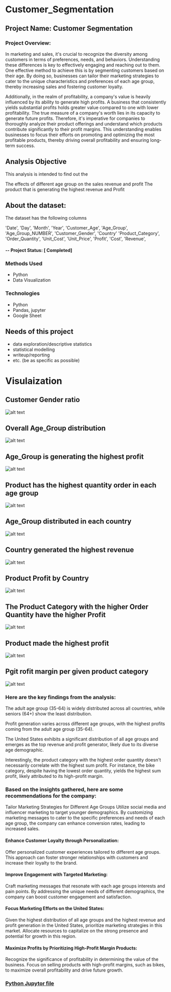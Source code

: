 # Customer_Segmentation

## Project Name: Customer Segmentation


### Project Overview:
In marketing and sales, it's crucial to recognize the diversity among customers in terms of preferences, needs, and behaviors. Understanding these differences is key to effectively engaging and reaching out to them. One effective method to achieve this is by segmenting customers based on their age. By doing so, businesses can tailor their marketing strategies to cater to the unique characteristics and preferences of each age group, thereby increasing sales and fostering customer loyalty.

Additionally, in the realm of profitability, a company's value is heavily influenced by its ability to generate high profits. A business that consistently yields substantial profits holds greater value compared to one with lower profitability. The true measure of a company's worth lies in its capacity to generate future profits. Therefore, it's imperative for companies to thoroughly analyze their product offerings and understand which products contribute significantly to their profit margins. This understanding enables businesses to focus their efforts on promoting and optimizing the most profitable products, thereby driving overall profitability and ensuring long-term success.

## Analysis Objective
This analysis is intended to find out the

The effects of different age group on the sales revenue and profit
The product that is generating the highest revenue and Profit

## About the dataset:
The dataset has the following columns

'Date', 'Day', 'Month', 'Year', 'Customer_Age', 'Age_Group', 'Age_Group_NUMBER', 'Customer_Gender', 'Country' 'Product_Category', 'Order_Quantity', 'Unit_Cost', 'Unit_Price', 'Profit', 'Cost', 'Revenue',
#### -- Project Status: [ Completed]


### Methods Used
* Python
* Data Visualization


### Technologies

* Python
* Pandas, jupyter
* Google Sheet


## Needs of this project

- data exploration/descriptive statistics
- statistical modelling
- writeup/reporting
- etc. (be as specific as possible)



# Visulaization

## Customer Gender ratio
![alt text](image.png)

## Overall Age_Group distribution
![alt text](image-1.png)

## Age_Group is generating the highest profit
![alt text](image-2.png)

##  Product has the highest quantity order in each age group
![alt text](image-3.png)

## Age_Group distributed in each country
![alt text](image-4.png)

## Country generated the highest revenue
![alt text](image-5.png)

## Product Profit by Country
![alt text](image-6.png)

## The Product Category with the higher Order Quantity have the higher Profit
![alt text](image-7.png)

## Product made the highest profit
![alt text](image-8.png)

## Pgit rofit margin per given product category
![alt text](image-9.png)

### Here are the key findings from the analysis:
The adult age group (35-64) is widely distributed across all countries, while seniors (64+) show the least distribution.

Profit generation varies across different age groups, with the highest profits coming from the adult age group (35-64).

The United States exhibits a significant distribution of all age groups and emerges as the top revenue and profit generator, likely due to its diverse age demographic.

Interestingly, the product category with the highest order quantity doesn't necessarily correlate with the highest sum profit. For instance, the bike category, despite having the lowest order quantity, yields the highest sum profit, likely attributed to its high-profit margin.

### Based on the insights gathered, here are some recommendations for the company:
Tailor Marketing Strategies for Different Age Groups
Utilize social media and influencer marketing to target younger demographics. By customizing marketing messages to cater to the specific preferences and needs of each age group, the company can enhance conversion rates, leading to increased sales.

#### Enhance Customer Loyalty through Personalization:
Offer personalized customer experiences tailored to different age groups. This approach can foster stronger relationships with customers and increase their loyalty to the brand.

#### Improve Engagement with Targeted Marketing:
Craft marketing messages that resonate with each age groups interests and pain points. By addressing the unique needs of different demographics, the company can boost customer engagement and satisfaction.

#### Focus Marketing Efforts on the United States:
Given the highest distribution of all age groups and the highest revenue and profit generation in the United States, prioritize marketing strategies in this market. Allocate resources to capitalize on the strong presence and potential for growth in this region.

#### Maximize Profits by Prioritizing High-Profit Margin Products:
Recognize the significance of profitability in determining the value of the business. Focus on selling products with high-profit margins, such as bikes, to maximize overall profitability and drive future growth.

### [Python Jupytor file](https://github.com/harleen0507/Customer_Segmentation/blob/main/Customer_segmentation.ipynb)
